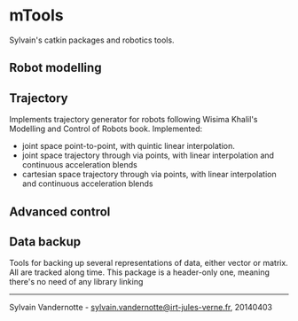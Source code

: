 # mTools 
Sylvain's catkin packages and robotics tools. 

## Robot modelling

## Trajectory
Implements trajectory generator for robots following Wisima Khalil's Modelling and Control of Robots book.
Implemented: 
  - joint space point-to-point, with quintic linear interpolation. 
  - joint space trajectory through via points, with linear interpolation and continuous acceleration blends
  - cartesian space trajectory through via points, with linear interpolation and continuous acceleration blends 
  
## Advanced control

## Data backup
Tools for backing up several representations of data, either vector or matrix. All are tracked along time.
This package is a header-only one, meaning there's no need of any library linking

___ 
Sylvain Vandernotte - sylvain.vandernotte@irt-jules-verne.fr, 20140403

